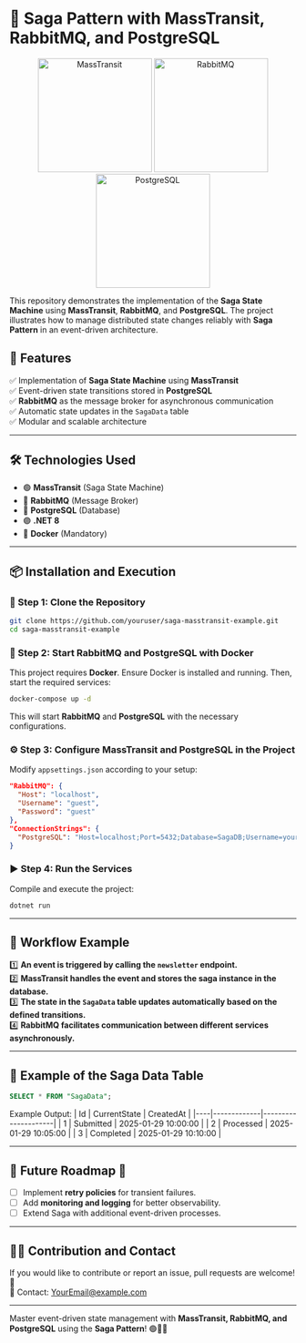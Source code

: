 # 🚀 Saga Pattern with MassTransit, RabbitMQ, and PostgreSQL

<p align="center">
  <img src="https://miro.medium.com/v2/resize:fit:612/1*CN6U7wY6Q9OusXLOnUdjag.png" alt="MassTransit" width="200"/>
  <img src="https://upload.wikimedia.org/wikipedia/commons/7/71/RabbitMQ_logo.svg" alt="RabbitMQ" width="200"/>
  <img src="https://upload.wikimedia.org/wikipedia/commons/2/29/Postgresql_elephant.svg" alt="PostgreSQL" width="200"/>
</p>

This repository demonstrates the implementation of the **Saga State Machine** using **MassTransit**, **RabbitMQ**, and **PostgreSQL**. The project illustrates how to manage distributed state changes reliably with **Saga Pattern** in an event-driven architecture.

## 📌 Features

✅ Implementation of **Saga State Machine** using **MassTransit**  
✅ Event-driven state transitions stored in **PostgreSQL**  
✅ **RabbitMQ** as the message broker for asynchronous communication  
✅ Automatic state updates in the `SagaData` table  
✅ Modular and scalable architecture  

---

## 🛠️ Technologies Used

- 🟢 **MassTransit** (Saga State Machine)
- 🐰 **RabbitMQ** (Message Broker)
- 🐘 **PostgreSQL** (Database)
- 🟣 **.NET 8**
- 🐳 **Docker** (Mandatory)

---

## 📦 Installation and Execution

### 🚀 Step 1: Clone the Repository
```bash
git clone https://github.com/youruser/saga-masstransit-example.git
cd saga-masstransit-example
```

### 🐳 Step 2: Start RabbitMQ and PostgreSQL with Docker
This project requires **Docker**. Ensure Docker is installed and running. Then, start the required services:
```bash
docker-compose up -d
```
This will start **RabbitMQ** and **PostgreSQL** with the necessary configurations.

### ⚙️ Step 3: Configure MassTransit and PostgreSQL in the Project
Modify `appsettings.json` according to your setup:
```json
"RabbitMQ": {
  "Host": "localhost",
  "Username": "guest",
  "Password": "guest"
},
"ConnectionStrings": {
  "PostgreSQL": "Host=localhost;Port=5432;Database=SagaDB;Username=youruser;Password=yourpassword"
}
```

### ▶️ Step 4: Run the Services
Compile and execute the project:
```bash
dotnet run
```

---

## 📜 Workflow Example
1️⃣ **An event is triggered by calling the `newsletter` endpoint.**  
2️⃣ **MassTransit handles the event and stores the saga instance in the database.**  
3️⃣ **The state in the `SagaData` table updates automatically based on the defined transitions.**  
4️⃣ **RabbitMQ facilitates communication between different services asynchronously.**  

---

## 📖 Example of the Saga Data Table
```sql
SELECT * FROM "SagaData";
```
Example Output:
| Id | CurrentState  | CreatedAt           |
|----|-------------|---------------------|
| 1  | Submitted   | 2025-01-29 10:00:00 |
| 2  | Processed   | 2025-01-29 10:05:00 |
| 3  | Completed   | 2025-01-29 10:10:00 |

---

## 📌 Future Roadmap 🚀
- [ ] Implement **retry policies** for transient failures.  
- [ ] Add **monitoring and logging** for better observability.  
- [ ] Extend Saga with additional event-driven processes.  

---

## 👨‍💻 Contribution and Contact
If you would like to contribute or report an issue, pull requests are welcome! 🎉  
📩 Contact: [YourEmail@example.com](mailto:YourEmail@example.com)  

---

Master event-driven state management with **MassTransit, RabbitMQ, and PostgreSQL** using the **Saga Pattern**! 🟢🐰🐘
